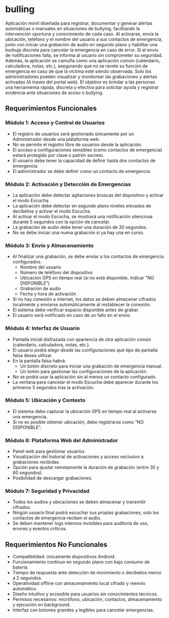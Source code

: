 # bulling
Aplicación móvil diseñada para registrar, documentar y generar alertas automáticas o manuales en situaciones de bullying, facilitando la intervención oportuna y conocimiento de cada caso. Al activarse, envía la ubicación, teléfono y el nombre del usuario a sus contactos de emergencia, junto con iniciar una grabación de audio en segundo plano y habilitar una burbuja discreta para cancelar la emergencia en caso de error. Si el envío de notificaciones falla, se informa al usuario sin comprometer su seguridad. Además, la aplicación se camufla como una aplicación común (calendario, calculadora, notas, etc.), asegurando que no se revele su función de emergencia en caso de que la víctima esté siendo observada. Solo los administradores pueden visualizar y monitorear las grabaciones y alertas activadas (A traves del portal web). El objetivo es brindar a las personas una herramienta rápida, discreta y efectiva para solicitar ayuda y registrar evidencia ante situaciones de acoso o bullying.

## Requerimientos Funcionales

### Módulo 1: Acceso y Control de Usuarios  
- El registro de usuarios será gestionado únicamente por un Administrador desde una plataforma web.  
- No se permite el registro libre de usuarios desde la aplicación.  
- El acceso a configuraciones sensibles (como contactos de emergencia) estará protegido por clave o patrón secreto.  
- El usuario debe tener la capacidad de definir hasta dos contactos de emergencia.  
- El administrador se debe definir como un contacto de emergencia.

### Módulo 2: Activación y Detección de Emergencias  
- La aplicación debe detectar agitaciones bruscas del dispositivo y activar el modo Escucha.  
- La aplicación debe detectar en segundo plano niveles elevados de decibelios y activar el modo Escucha.  
- Al activar el modo Escucha, se mostrará una notificación silenciosa durante 5 segundos con la opción de cancelar.  
- La grabación de audio debe tener una duración de 30 segundos.  
- No se debe iniciar una nueva grabación si ya hay una en curso.

### Módulo 3: Envío y Almacenamiento  
- Al finalizar una grabación, se debe enviar a los contactos de emergencia configurados:  
  - Nombre del usuario  
  - Número de teléfono del dispositivo  
  - Ubicación GPS en tiempo real (si no está disponible, indicar “NO DISPONIBLE”)  
  - Grabación de audio  
  - Fecha y hora de activación  
- Si no hay conexión a internet, los datos se deben almacenar cifrados localmente y enviarse automáticamente al restablecer la conexión.  
- El sistema debe verificar espacio disponible antes de grabar.  
- El usuario será notificado en caso de un fallo en el envío.  

### Módulo 4: Interfaz de Usuario  
- Pantalla inicial disfrazada con apariencia de otra aplicación común (calendario, calculadora, notas, etc.).  
- El usuario podrá elegir desde las configuraciones qué tipo de pantalla falsa desea utilizar.  
- En la pantalla falsa habrá:  
  - Un botón discreto para iniciar una grabación de emergencia manual.  
  - Un botón para gestionar las configuraciones de la aplicación.  
- No se podrá usar la aplicación sin al menos un contacto configurado.  
- La ventana para cancelar el modo Escucha debe aparecer durante los primeros 5 segundos tras la activación.

### Módulo 5: Ubicación y Contexto  
- El sistema debe capturar la ubicación GPS en tiempo real al activarse una emergencia.  
- Si no es posible obtener ubicación, debe registrarse como “NO DISPONIBLE”.

### Módulo 6: Plataforma Web del Administrador  
- Panel web para gestionar usuarios 
- Visualización del historial de activaciones y acceso exclusivo a grabaciones recibidas.   
- Opción para ajustar remotamente la duración de grabación (entre 30 y 60 segundos).  
- Posibilidad de descargar grabaciones.

### Módulo 7: Seguridad y Privacidad  
- Todos los audios y ubicaciones se deben almacenar y transmitir cifrados.  
- Ningún usuario final podrá escuchar sus propias grabaciones; solo los contactos de emergencia reciben el audio.  
- Se deben mantener logs internos invisibles para auditoría de uso, errores y eventos críticos.

## Requerimientos No Funcionales  
- Compatibilidad: únicamente dispositivos Android.  
- Funcionamiento continuo en segundo plano con bajo consumo de batería.  
- Tiempo de respuesta ante detección de movimiento o decibelios menor a 2 segundos.  
- Operatividad offline con almacenamiento local cifrado y reenvío automático.  
- Diseño intuitivo y accesible para usuarios sin conocimientos técnicos.  
- Permisos necesarios: micrófono, ubicación, contactos, almacenamiento y ejecución en background.  
- Interfaz con botones grandes y legibles para cancelar emergencias.
